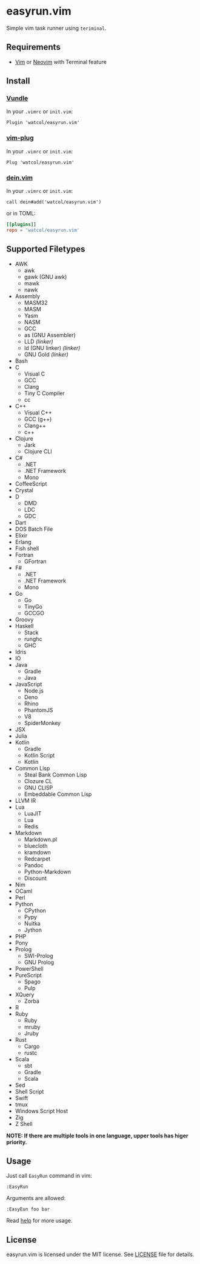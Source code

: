 # easyrun.vim
Simple vim task runner using `teriminal`.

## Requirements
- [Vim](https://github.com/vim/vim) or [Neovim](https://github.com/neovim/neovim) with Terminal feature

## Install
### [Vundle](https://github.com/VundleVim/Vundle.vim)
In your `.vimrc` or `init.vim`:
```vim
Plugin 'watcol/easyrun.vim'
```

### [vim-plug](https://github.com/junegunn/vim-plug)
In your `.vimrc` or `init.vim`:
```vim
Plug 'watcol/easyrun.vim'
```

### [dein.vim](https://github.com/Shougo/dein.vim)
In your `.vimrc` or `init.vim`:
```vim
call dein#add('watcol/easyrun.vim')
```
or in TOML:
```toml
[[plugins]]
repo = 'watcol/easyrun.vim'
```

## Supported Filetypes
- AWK
  - awk
  - gawk (GNU awk)
  - mawk
  - nawk
- Assembly
  - MASM32
  - MASM
  - Yasm
  - NASM
  - GCC
  - as (GNU Assembler)
  - LLD *(linker)*
  - ld (GNU linker) *(linker)*
  - GNU Gold *(linker)*
- Bash
- C
  - Visual C
  - GCC
  - Clang
  - Tiny C Compiler
  - cc
- C++
  - Visual C++
  - GCC (g++)
  - Clang++
  - c++
- Clojure
  - Jark
  - Clojure CLI
- C#
  - .NET
  - .NET Framework
  - Mono
- CoffeeScript
- Crystal
- D
  - DMD
  - LDC
  - GDC
- Dart
- DOS Batch File
- Elixir
- Erlang
- Fish shell
- Fortran
  - GFortran
- F#
  - .NET
  - .NET Framework
  - Mono
- Go
  - Go
  - TinyGo
  - GCCGO
- Groovy
- Haskell
  - Stack
  - runghc
  - GHC
- Idris
- IO
- Java
  - Gradle
  - Java
- JavaScript
  - Node.js
  - Deno
  - Rhino
  - PhantomJS
  - V8
  - SpiderMonkey
- JSX
- Julia
- Kotlin
  - Gradle
  - Kotlin Script
  - Kotlin
- Common Lisp
  - Steal Bank Common Lisp
  - Clozure CL
  - GNU CLISP
  - Embeddable Common Lisp
- LLVM IR
- Lua
  - LuaJIT
  - Lua
  - Redis
- Markdown
  - Markdown.pl
  - bluecloth
  - kramdown
  - Redcarpet
  - Pandoc
  - Python-Markdown
  - Discount
- Nim
- OCaml
- Perl
- Python
  - CPython
  - Pypy
  - Nuitka
  - Jython
- PHP
- Pony
- Prolog
  - SWI-Prolog
  - GNU Prolog
- PowerShell
- PureScript
  - Spago
  - Pulp
- XQuery
  - Zorba
- R
- Ruby
  - Ruby
  - mruby
  - Jruby
- Rust
  - Cargo
  - rustc
- Scala
  - sbt
  - Gradle
  - Scala
- Sed
- Shell Script
- Swift
- tmux
- Windows Script Host
- Zig
- Z Shell

**NOTE: If there are multiple tools in one language, upper tools has higer priority.**

## Usage
Just call `EasyRun` command in vim:
```vim
:EasyRun
```
Arguments are allowed:
```vim
:EasyEun foo bar
```

Read [help](doc/easyrun.txt) for more usage.

## License
easyrun.vim is licensed under the MIT license. See [LICENSE](LICENSE) file for details.
